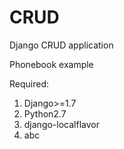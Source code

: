 # CRUD
Django CRUD application

Phonebook example

Required:
  1. Django>=1.7
  2. Python2.7
  3. django-localflavor
  4. abc
